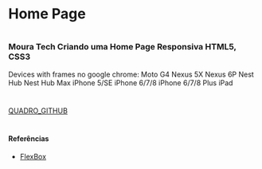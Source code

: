 # Home Page
 
#

### Moura Tech Criando uma Home Page Responsiva HTML5, CSS3



Devices with frames no google chrome:
Moto G4
Nexus 5X
Nexus 6P
Nest Hub
Nest Hub Max
iPhone 5/SE
iPhone 6/7/8
iPhone 6/7/8 Plus
iPad



#
<div>
    <a href="https://github.com/users/Erysilva98/projects/3">QUADRO_GITHUB</a>
</div>

#

#### Referências

* <div>
    <a href="https://www.alura.com.br/artigos/css-guia-do-flexbox">FlexBox</a>
</div>